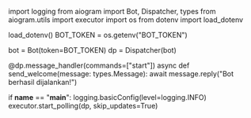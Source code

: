 import logging
from aiogram import Bot, Dispatcher, types
from aiogram.utils import executor
import os
from dotenv import load_dotenv

load_dotenv()
BOT_TOKEN = os.getenv("BOT_TOKEN")

bot = Bot(token=BOT_TOKEN)
dp = Dispatcher(bot)

@dp.message_handler(commands=["start"])
async def send_welcome(message: types.Message):
    await message.reply("Bot berhasil dijalankan!")

if __name__ == "__main__":
    logging.basicConfig(level=logging.INFO)
    executor.start_polling(dp, skip_updates=True)
